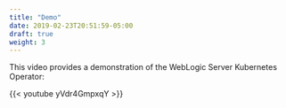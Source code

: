 ```yaml
---
title: "Demo"
date: 2019-02-23T20:51:59-05:00
draft: true
weight: 3
---
```


This video provides a demonstration of the WebLogic Server Kubernetes Operator:

{{< youtube yVdr4GmpxqY >}}

